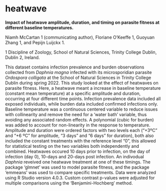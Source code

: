 # heatwave

**Impact of heatwave amplitude, duration, and timing on parasite fitness at different baseline temperatures.**

Niamh McCartan 1 (communicating author), Floriane O’Keeffe 1, Guoyuan Zhang 1, and Pepijn Luijckx 1.

1 Discipline of Zoology, School of Natural Sciences, Trinity College Dublin, Dublin 2, Ireland.

This dataset contains infection prevalence and burden observations collected from _Daphnia magna_ infected with its microsporidian parasite _Ordospora colligata_ at the School of Natural Sciences in Trinity College Dublin during spring 2022. This study looked at the effect of heatwaves on parasite fitness. Here, a heatwave meant a increase in baseline temperature (constant mean temperature) at a specific amplitude and duration, occurring at four different time points. Infection prevalence data included all exposed individuals, while burden data included confirmed infections only. Baseline temperature was a continuous centered variable to reduce issues with collinearity and remove the need for a ‘water bath’ variable, thus avoiding any associated random effects. A polynomial (cubic for burden) was added to account for non-linearity in the response to temperature. Amplitude and duration were ordered factors with two levels each (“+3ºC” and “+6 ºC” for amplitude, “3 days” and “6 days” for duration), both also included the constant treatments with the reference level “0”, this allowed for statistical testing on the two variables both independently and combined. Heatwaves occured 10 days prior to infection, on the day of infection (day 0), 10-days and 20-days post infection. An indivodual _Daphnia_ reveived one heatwave treatment at one of these timings. The package ‘glmnet’ was used to model parasite fitness, and the package ‘emmeans’ was used to compare specific treatments. Data were analyzed using R Studio version 4.0.3. Custom contrast p-values were adjusted for multiple comparisons using the ‘Benjamini-Hochberg’ method.


